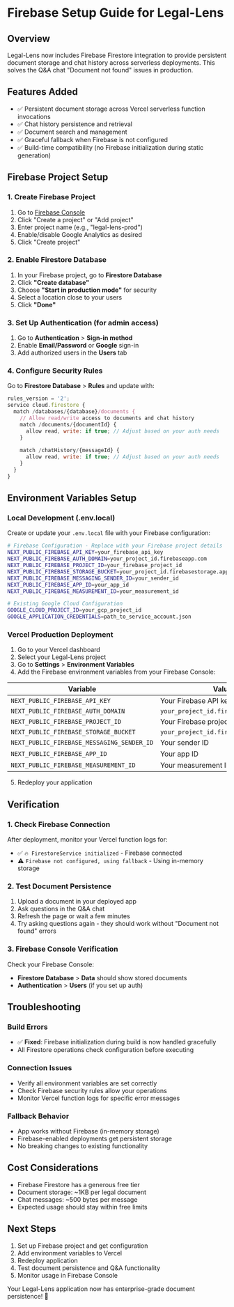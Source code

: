# Firebase Setup Guide for Legal-Lens

## Overview
Legal-Lens now includes Firebase Firestore integration to provide persistent document storage and chat history across serverless deployments. This solves the Q&A chat "Document not found" issues in production.

## Features Added
- ✅ Persistent document storage across Vercel serverless function invocations
- ✅ Chat history persistence and retrieval
- ✅ Document search and management
- ✅ Graceful fallback when Firebase is not configured
- ✅ Build-time compatibility (no Firebase initialization during static generation)

## Firebase Project Setup

### 1. Create Firebase Project
1. Go to [Firebase Console](https://console.firebase.google.com/)
2. Click "Create a project" or "Add project"
3. Enter project name (e.g., "legal-lens-prod")
4. Enable/disable Google Analytics as desired
5. Click "Create project"

### 2. Enable Firestore Database
1. In your Firebase project, go to **Firestore Database**
2. Click **"Create database"**
3. Choose **"Start in production mode"** for security
4. Select a location close to your users
5. Click **"Done"**

### 3. Set Up Authentication (for admin access)
1. Go to **Authentication** > **Sign-in method**
2. Enable **Email/Password** or **Google** sign-in
3. Add authorized users in the **Users** tab

### 4. Configure Security Rules
Go to **Firestore Database** > **Rules** and update with:

```javascript
rules_version = '2';
service cloud.firestore {
  match /databases/{database}/documents {
    // Allow read/write access to documents and chat history
    match /documents/{documentId} {
      allow read, write: if true; // Adjust based on your auth needs
    }
    
    match /chatHistory/{messageId} {
      allow read, write: if true; // Adjust based on your auth needs
    }
  }
}
```

## Environment Variables Setup

### Local Development (.env.local)
Create or update your `.env.local` file with your Firebase configuration:

```bash
# Firebase Configuration - Replace with your Firebase project details
NEXT_PUBLIC_FIREBASE_API_KEY=your_firebase_api_key
NEXT_PUBLIC_FIREBASE_AUTH_DOMAIN=your_project_id.firebaseapp.com
NEXT_PUBLIC_FIREBASE_PROJECT_ID=your_firebase_project_id
NEXT_PUBLIC_FIREBASE_STORAGE_BUCKET=your_project_id.firebasestorage.app
NEXT_PUBLIC_FIREBASE_MESSAGING_SENDER_ID=your_sender_id
NEXT_PUBLIC_FIREBASE_APP_ID=your_app_id
NEXT_PUBLIC_FIREBASE_MEASUREMENT_ID=your_measurement_id

# Existing Google Cloud Configuration
GOOGLE_CLOUD_PROJECT_ID=your_gcp_project_id
GOOGLE_APPLICATION_CREDENTIALS=path_to_service_account.json
```

### Vercel Production Deployment
1. Go to your Vercel dashboard
2. Select your Legal-Lens project
3. Go to **Settings** > **Environment Variables**
4. Add the Firebase environment variables from your Firebase Console:

| Variable | Value |
|----------|-------|
| `NEXT_PUBLIC_FIREBASE_API_KEY` | Your Firebase API key |
| `NEXT_PUBLIC_FIREBASE_AUTH_DOMAIN` | `your_project_id.firebaseapp.com` |
| `NEXT_PUBLIC_FIREBASE_PROJECT_ID` | Your Firebase project ID |
| `NEXT_PUBLIC_FIREBASE_STORAGE_BUCKET` | `your_project_id.firebasestorage.app` |
| `NEXT_PUBLIC_FIREBASE_MESSAGING_SENDER_ID` | Your sender ID |
| `NEXT_PUBLIC_FIREBASE_APP_ID` | Your app ID |
| `NEXT_PUBLIC_FIREBASE_MEASUREMENT_ID` | Your measurement ID |

5. Redeploy your application

## Verification

### 1. Check Firebase Connection
After deployment, monitor your Vercel function logs for:
- ✅ `🔥 FirestoreService initialized` - Firebase connected
- ⚠️ `Firebase not configured, using fallback` - Using in-memory storage

### 2. Test Document Persistence
1. Upload a document in your deployed app
2. Ask questions in the Q&A chat
3. Refresh the page or wait a few minutes
4. Try asking questions again - they should work without "Document not found" errors

### 3. Firebase Console Verification
Check your Firebase Console:
- **Firestore Database** > **Data** should show stored documents
- **Authentication** > **Users** (if you set up auth)

## Troubleshooting

### Build Errors
- ✅ **Fixed**: Firebase initialization during build is now handled gracefully
- All Firestore operations check configuration before executing

### Connection Issues
- Verify all environment variables are set correctly
- Check Firebase security rules allow your operations
- Monitor Vercel function logs for specific error messages

### Fallback Behavior
- App works without Firebase (in-memory storage)
- Firebase-enabled deployments get persistent storage
- No breaking changes to existing functionality

## Cost Considerations
- Firebase Firestore has a generous free tier
- Document storage: ~1KB per legal document
- Chat messages: ~500 bytes per message
- Expected usage should stay within free limits

## Next Steps
1. Set up Firebase project and get configuration
2. Add environment variables to Vercel
3. Redeploy application
4. Test document persistence and Q&A functionality
5. Monitor usage in Firebase Console

Your Legal-Lens application now has enterprise-grade document persistence! 🎉